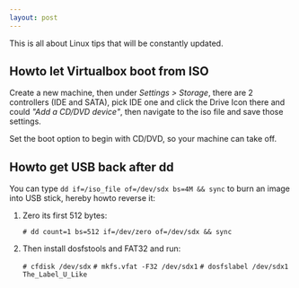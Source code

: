 ```yaml
---
layout: post
---
```

This is all about Linux tips that will be constantly updated.

## Howto let Virtualbox boot from ISO ##
Create a new machine, then under *Settings > Storage*, there are 2 controllers (IDE and SATA), pick IDE one and click the Drive Icon there and could *"Add a CD/DVD device"*, then navigate to the iso file and save those settings.

Set the boot option to begin with CD/DVD, so your machine can take off.


## Howto get USB back after dd ##
You can type `dd if=/iso_file of=/dev/sdx bs=4M && sync` to burn an image into USB stick, hereby howto reverse it:

1. Zero its first 512 bytes:

    `# dd count=1 bs=512 if=/dev/zero of=/dev/sdx && sync`

2. Then install dosfstools and FAT32 and run:

    `# cfdisk /dev/sdx`
    `# mkfs.vfat -F32 /dev/sdx1`
    `# dosfslabel /dev/sdx1 The_Label_U_Like`


